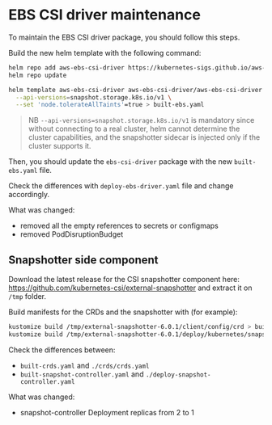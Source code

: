# EBS CSI driver maintenance

To maintain the EBS CSI driver package, you should follow this steps.

Build the new helm template with the following command:

```bash
helm repo add aws-ebs-csi-driver https://kubernetes-sigs.github.io/aws-ebs-csi-driver
helm repo update

helm template aws-ebs-csi-driver aws-ebs-csi-driver/aws-ebs-csi-driver -n kube-system \
  --api-versions=snapshot.storage.k8s.io/v1 \
  --set 'node.tolerateAllTaints'=true > built-ebs.yaml
```

> NB `--api-versions=snapshot.storage.k8s.io/v1` is mandatory since without connecting to a real cluster, helm cannot
> determine the cluster capabilities, and the snapshotter sidecar is injected only if the cluster supports it.

Then, you should update the `ebs-csi-driver` package with the new `built-ebs.yaml` file.

Check the differences with `deploy-ebs-driver.yaml` file and change accordingly.

What was changed:
- removed all the empty references to secrets or configmaps
- removed PodDisruptionBudget

## Snapshotter side component

Download the latest release for the CSI snapshotter component here: https://github.com/kubernetes-csi/external-snapshotter and extract it on `/tmp` folder.

Build manifests for the CRDs and the snapshotter with (for example):

```bash
kustomize build /tmp/external-snapshotter-6.0.1/client/config/crd > built-crds.yaml
kustomize build /tmp/external-snapshotter-6.0.1/deploy/kubernetes/snapshot-controller > built-snapshot-controller.yaml
```

Check the differences between:
- `built-crds.yaml` and `./crds/crds.yaml`
- `built-snapshot-controller.yaml` and `./deploy-snapshot-controller.yaml`

What was changed: 
- snapshot-controller Deployment replicas from 2 to 1